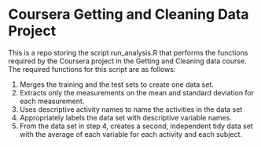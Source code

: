 Coursera Getting and Cleaning Data Project
==========================================

This is a repo storing the script run_analysis.R that performs the functions required by the Coursera project in the Getting and Cleaning data course. The required functions for this script are as follows:
1) Merges the training and the test sets to create one data set.
2) Extracts only the measurements on the mean and standard deviation for each measurement. 
3) Uses descriptive activity names to name the activities in the data set
4) Appropriately labels the data set with descriptive variable names. 
5) From the data set in step 4, creates a second, independent tidy data set with the average of each variable for each activity and each subject.
